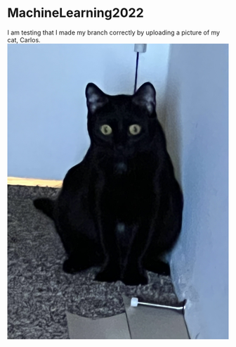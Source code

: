 # MachineLearning2022

I am testing that I made my branch correctly by uploading a picture of my cat, Carlos.
![A picture of my cat, Carlos](cat/carlos.jpeg)